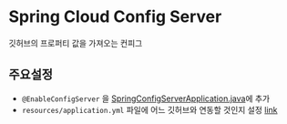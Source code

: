 # Spring Cloud Config Server
깃허브의 프로퍼티 값을 가져오는 컨피그

## 주요설정
- `@EnableConfigServer` 을 [SpringConfigServerApplication.java](./src/main/java/me/play/springconfigserver/SpringConfigServerApplication.java)에 추가
- `resources/application.yml` 파일에 어느 깃허브와 연동할 것인지 설정 [link](./src/main/resources/application.yml)
